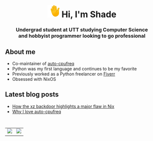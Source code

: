 <h1 align="center"><img src=./wave.gif width="40" height="40"> Hi, I'm Shade</h1>

<h3 align="center">Undergrad student at UTT studying Computer Science<br>and hobbyist programmer looking to go professional</h3>

## About me

- Co-maintainer of [auto-cpufreq](https://github.com/AdnanHodzic/auto-cpufreq)
- Python was my first language and continues to be my favorite
- Previously worked as a Python freelancer on [Fiverr](https://www.fiverr.com/shadeyg56)
- Obsessed with NixOS

## Latest blog posts
<!-- BLOG-POST-LIST:START -->
- [How the xz backdoor highlights a major flaw in Nix](https://shadeyg56.vercel.app/posts/nixos/xz-backdoor/)
- [Why I love auto-cpufreq](https://shadeyg56.vercel.app/posts/auto-cpufreq/)
<!-- BLOG-POST-LIST:END -->


<table align="center">
    <tr>
        <td><img src="https://github-readme-stats.vercel.app/api/top-langs/?username=shadeyg56&theme=tokyonight&hide_progress=true&hide_border=true"></td>
        &nbsp;&nbsp;&nbsp;&nbsp;
        <td><img src="https://github-readme-stats.vercel.app/api?username=shadeyg56&show_icons=true&theme=tokyonight&hide_border=true"></td>
    </tr>
</table>
